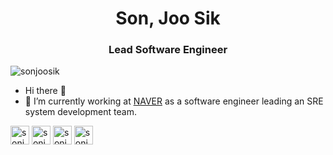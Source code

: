 <h1 align="center">Son, Joo Sik</h1>
<h3 align="center">Lead Software Engineer</h3>

<p align="left"> <img src="https://komarev.com/ghpvc/?username=sonjoosik" alt="sonjoosik" /> </p>

- Hi there 👋 
- 🏢 I’m currently working at [NAVER](https://www.navercorp.com/en) as a software engineer leading an SRE system development team.

<p align="left">
<a href="https://twitter.com/sonjoosik" target="blank"><img align="center" src="https://cdn.jsdelivr.net/npm/simple-icons@3.0.1/icons/twitter.svg" alt="sonjoosik" height="30" width="30" /></a>
<a href="https://linkedin.com/in/sonjoosik" target="blank"><img align="center" src="https://cdn.jsdelivr.net/npm/simple-icons@3.0.1/icons/linkedin.svg" alt="sonjoosik" height="30" width="30" /></a>
<a href="https://fb.com/sonjoosik" target="blank"><img align="center" src="https://cdn.jsdelivr.net/npm/simple-icons@3.0.1/icons/facebook.svg" alt="sonjoosik" height="30" width="30" /></a>
<a href="https://www.youtube.com/c/sonjoosik" target="blank"><img align="center" src="https://cdn.jsdelivr.net/npm/simple-icons@3.0.1/icons/youtube.svg" alt="sonjoosik" height="30" width="30" /></a>
</p>
